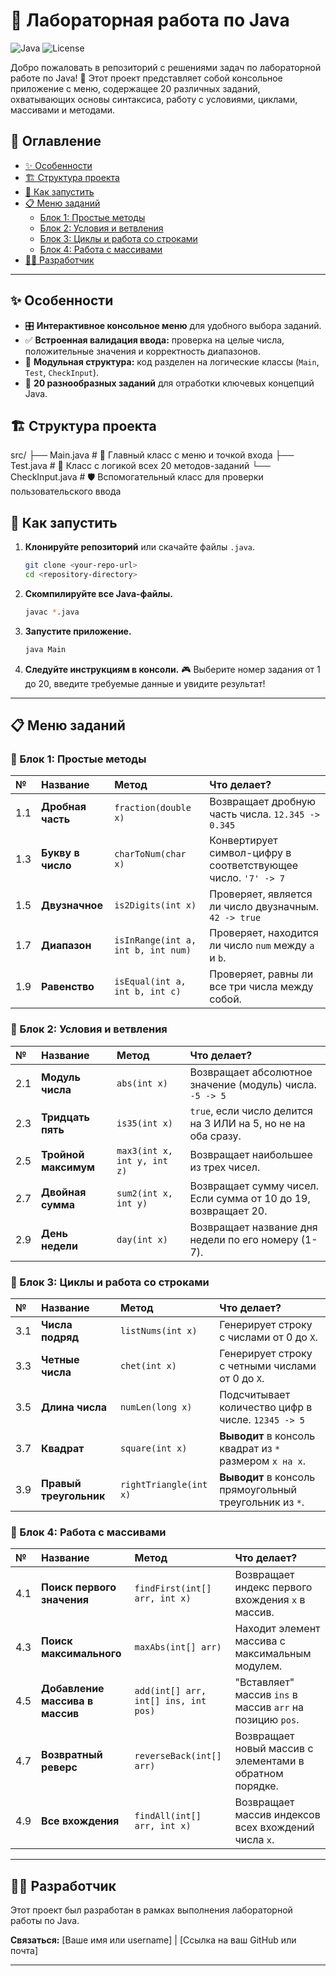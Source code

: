 # 🧪 Лабораторная работа по Java

![Java](https://img.shields.io/badge/Java-17%2B-orange?style=for-the-badge&logo=openjdk)
![License](https://img.shields.io/badge/License-MIT-green?style=for-the-badge)

Добро пожаловать в репозиторий с решениями задач по лабораторной работе по Java! 🌟 Этот проект представляет собой консольное приложение с меню, содержащее 20 различных заданий, охватывающих основы синтаксиса, работу с условиями, циклами, массивами и методами.

## 📖 Оглавление

-   [✨ Особенности](#-особенности)
-   [🏗️ Структура проекта](#️-структура-проекта)
-   [🚀 Как запустить](#-как-запустить)
-   [📋 Меню заданий](#-меню-заданий)
    -   [Блок 1: Простые методы](#-блок-1-простые-методы)
    -   [Блок 2: Условия и ветвления](#-блок-2-условия-и-ветвления)
    -   [Блок 3: Циклы и работа со строками](#-блок-3-циклы-и-работа-со-строками)
    -   [Блок 4: Работа с массивами](#-блок-4-работа-с-массивами)
-   [👨‍💻 Разработчик](#-разработчик)

---

## ✨ Особенности

-   🎛️ **Интерактивное консольное меню** для удобного выбора заданий.
-   ✅ **Встроенная валидация ввода:** проверка на целые числа, положительные значения и корректность диапазонов.
-   🧩 **Модульная структура:** код разделен на логические классы (`Main`, `Test`, `CheckInput`).
-   🧾 **20 разнообразных заданий** для отработки ключевых концепций Java.

## 🏗️ Структура проекта
src/
├── Main.java          # 📌 Главный класс с меню и точкой входа
├── Test.java          # 🧠 Класс с логикой всех 20 методов-заданий
└── CheckInput.java    # 🛡️ Вспомогательный класс для проверки пользовательского ввода

## 🚀 Как запустить

1.  **Клонируйте репозиторий** или скачайте файлы `.java`.
    ```bash
    git clone <your-repo-url>
    cd <repository-directory>
    ```

2.  **Скомпилируйте все Java-файлы.**
    ```bash
    javac *.java
    ```

3.  **Запустите приложение.**
    ```bash
    java Main
    ```

4.  **Следуйте инструкциям в консоли.** 🎮 Выберите номер задания от 1 до 20, введите требуемые данные и увидите результат!

---

## 📋 Меню заданий

### 🧮 Блок 1: Простые методы

| № | Название | Метод | Что делает? |
| :-- | :--- | :--- | :--- |
| 1.1 | **Дробная часть** | `fraction(double x)` | Возвращает дробную часть числа. `12.345 -> 0.345` |
| 1.3 | **Букву в число** | `charToNum(char x)` | Конвертирует символ-цифру в соответствующее число. `'7' -> 7` |
| 1.5 | **Двузначное** | `is2Digits(int x)` | Проверяет, является ли число двузначным. `42 -> true` |
| 1.7 | **Диапазон** | `isInRange(int a, int b, int num)` | Проверяет, находится ли число `num` между `a` и `b`. |
| 1.9 | **Равенство** | `isEqual(int a, int b, int c)` | Проверяет, равны ли все три числа между собой. |

### 🔀 Блок 2: Условия и ветвления

| № | Название | Метод | Что делает? |
| :-- | :--- | :--- | :--- |
| 2.1 | **Модуль числа** | `abs(int x)` | Возвращает абсолютное значение (модуль) числа. `-5 -> 5` |
| 2.3 | **Тридцать пять** | `is35(int x)` | `true`, если число делится на 3 ИЛИ на 5, но не на оба сразу. |
| 2.5 | **Тройной максимум** | `max3(int x, int y, int z)` | Возвращает наибольшее из трех чисел. |
| 2.7 | **Двойная сумма** | `sum2(int x, int y)` | Возвращает сумму чисел. Если сумма от 10 до 19, возвращает 20. |
| 2.9 | **День недели** | `day(int x)` | Возвращает название дня недели по его номеру (1-7). |

### 🔁 Блок 3: Циклы и работа со строками

| № | Название | Метод | Что делает? |
| :-- | :--- | :--- | :--- |
| 3.1 | **Числа подряд** | `listNums(int x)` | Генерирует строку с числами от 0 до `X`. |
| 3.3 | **Четные числа** | `chet(int x)` | Генерирует строку с четными числами от 0 до `X`. |
| 3.5 | **Длина числа** | `numLen(long x)` | Подсчитывает количество цифр в числе. `12345 -> 5` |
| 3.7 | **Квадрат** | `square(int x)` | **Выводит** в консоль квадрат из `*` размером `x на x`. |
| 3.9 | **Правый треугольник** | `rightTriangle(int x)` | **Выводит** в консоль прямоугольный треугольник из `*`. |

### 🧰 Блок 4: Работа с массивами

| № | Название | Метод | Что делает? |
| :-- | :--- | :--- | :--- |
| 4.1 | **Поиск первого значения** | `findFirst(int[] arr, int x)` | Возвращает индекс первого вхождения `x` в массив. |
| 4.3 | **Поиск максимального** | `maxAbs(int[] arr)` | Находит элемент массива с максимальным модулем. |
| 4.5 | **Добавление массива в массив** | `add(int[] arr, int[] ins, int pos)` | "Вставляет" массив `ins` в массив `arr` на позицию `pos`. |
| 4.7 | **Возвратный реверс** | `reverseBack(int[] arr)` | Возвращает новый массив с элементами в обратном порядке. |
| 4.9 | **Все вхождения** | `findAll(int[] arr, int x)` | Возвращает массив индексов всех вхождений числа `x`. |

---

## 👨‍💻 Разработчик

Этот проект был разработан в рамках выполнения лабораторной работы по Java.

**Связаться:** [Ваше имя или username] | [Ссылка на ваш GitHub или почта]

---
